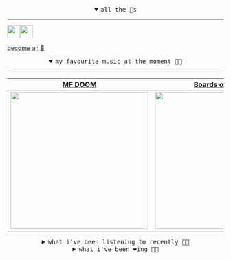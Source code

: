 <details open>

<summary align="center"><samp>all the 🥚s</samp></summary>
<hr />

<a href="https://github.com/pvinis"><img src="https://avatars.githubusercontent.com/u/100233?s=90&v=4" width="30" height="30" /><a href="https://github.com/maxPugh"><img src="https://avatars.githubusercontent.com/u/46350013?s=90&u=52a601eaa2d272b35477d096fe782ebf0a8a1f68&v=4" width="30" height="30" />

<samp><a href="https://github.com/bitttttten/bitttttten/stargazers">become an 🥚</a></samp>

</details>

<details open>

<summary align="center"><samp>my favourite music at the moment 🎵🎶</samp></summary>
<hr />

<!-- toc -->

| [MF DOOM](https://open.spotify.com/artist/2pAWfrd7WFF3XhVt9GooDL)                                                                                                | [Boards of Canada](https://open.spotify.com/artist/2VAvhf61GgLYmC6C8anyX1)                                                                                       | [Freak Slug](https://open.spotify.com/artist/5wk7sY8GIg5ihSI09EbWeS)                                                                                             | [Pan-American](https://open.spotify.com/artist/7idm1Z2kk9ffIobkLlZ2Ds)                                                                                           |
| ---------------------------------------------------------------------------------------------------------------------------------------------------------------- | ---------------------------------------------------------------------------------------------------------------------------------------------------------------- | ---------------------------------------------------------------------------------------------------------------------------------------------------------------- | ---------------------------------------------------------------------------------------------------------------------------------------------------------------- |
| [<img src="https://i.scdn.co/image/ab6761610000e5eb3e9a6caa41a80b9238a49784" width="320" height="auto">](https://open.spotify.com/artist/2pAWfrd7WFF3XhVt9GooDL) | [<img src="https://i.scdn.co/image/c0b33a8d211600d70dcda3077d6a582da34321b0" width="320" height="auto">](https://open.spotify.com/artist/2VAvhf61GgLYmC6C8anyX1) | [<img src="https://i.scdn.co/image/ab6761610000e5eb8dc87134f60139beb2d308f3" width="320" height="auto">](https://open.spotify.com/artist/5wk7sY8GIg5ihSI09EbWeS) | [<img src="https://i.scdn.co/image/ab67616d0000b27385f904e8f62e30c6ea435962" width="320" height="auto">](https://open.spotify.com/artist/7idm1Z2kk9ffIobkLlZ2Ds) |

<!-- tocstop -->

</details>

<details>

<summary align="center"><samp>what i've been listening to recently 🎵🎶</samp></summary>
<hr />

<!-- toc -->

| [Prayer - from xAbo: Father Bo…<br />Hania Rani](https://open.spotify.com/track/6W0DrMnPun8kaCK51PrOi8)                                                         | [Forever Changeless<br />Nils Frahm](https://open.spotify.com/track/3qMafnX3yXjzvQf3cRCDrn)                                                                     | [Bootman<br />Ross from Friends](https://open.spotify.com/track/3mNXKbWX8ZAL8AW97dnoLq)                                                                         | [The Stranger's House<br />The Radiophonic Workshop](https://open.spotify.com/track/2OM8TfeXCJHtpBEDHl2hFE)                                                     |
| --------------------------------------------------------------------------------------------------------------------------------------------------------------- | --------------------------------------------------------------------------------------------------------------------------------------------------------------- | --------------------------------------------------------------------------------------------------------------------------------------------------------------- | --------------------------------------------------------------------------------------------------------------------------------------------------------------- |
| [<img src="https://i.scdn.co/image/ab6761610000e5eba672f1096186deef5692635b" width="320" height="auto">](https://open.spotify.com/track/6W0DrMnPun8kaCK51PrOi8) | [<img src="https://i.scdn.co/image/ab6761610000e5eb812d9b7d8497a380601c8366" width="320" height="auto">](https://open.spotify.com/track/3qMafnX3yXjzvQf3cRCDrn) | [<img src="https://i.scdn.co/image/ab6761610000e5eb220be919258c7391c5c0727b" width="320" height="auto">](https://open.spotify.com/track/3mNXKbWX8ZAL8AW97dnoLq) | [<img src="https://i.scdn.co/image/ab6761610000e5eb58cd71b58dd6fe5193f67e67" width="320" height="auto">](https://open.spotify.com/track/2OM8TfeXCJHtpBEDHl2hFE) |

<!-- tocstop -->

</details>

<details>

<summary align="center"><samp>what i've been ❤️ing 🎵🎶</samp></summary>
<hr />

<!-- toc -->

| [A Walk<br />Tycho](https://open.spotify.com/album/4CBUbnGFz2iKFJjYqRIwst)                                                                                      | [The Sun Made the Sea Look Gold<br />Dylan Henner](https://open.spotify.com/album/3k1On4LCLG8owoBT9hT6k0)                                                       | [The Cloud Room<br />Pan-American](https://open.spotify.com/album/3i9PLGequXb2edTDu3wiY0)                                                                       | [What's Up Fatlip<br />Fatlip](https://open.spotify.com/album/3fwZatk1y2idQ00Ybn43TA)                                                                           |
| --------------------------------------------------------------------------------------------------------------------------------------------------------------- | --------------------------------------------------------------------------------------------------------------------------------------------------------------- | --------------------------------------------------------------------------------------------------------------------------------------------------------------- | --------------------------------------------------------------------------------------------------------------------------------------------------------------- |
| [<img src="https://i.scdn.co/image/ab67616d0000b273e3685463e9a139c239030e31" width="320" height="auto">](https://open.spotify.com/album/4CBUbnGFz2iKFJjYqRIwst) | [<img src="https://i.scdn.co/image/ab67616d0000b273c07c583d8da3b013d4d81c15" width="320" height="auto">](https://open.spotify.com/album/3k1On4LCLG8owoBT9hT6k0) | [<img src="https://i.scdn.co/image/ab67616d0000b273800cd4a44f228e0ee185703d" width="320" height="auto">](https://open.spotify.com/album/3i9PLGequXb2edTDu3wiY0) | [<img src="https://i.scdn.co/image/ab67616d0000b273c0e3a11e1ef5eb7cdf344c20" width="320" height="auto">](https://open.spotify.com/album/3fwZatk1y2idQ00Ybn43TA) |

<!-- tocstop -->

</details>
